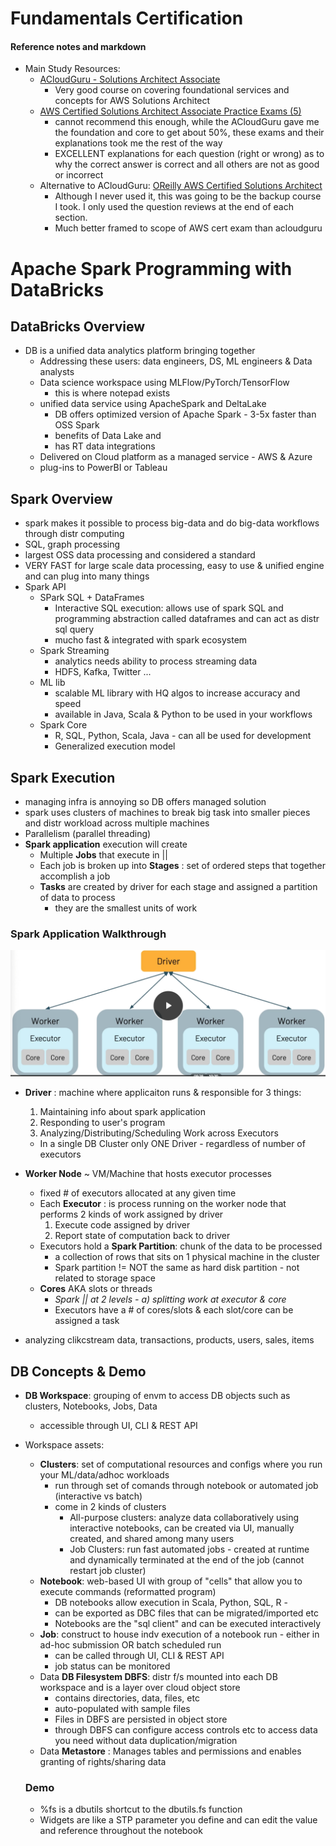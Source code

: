 # Fundamentals Certification #
#### Reference notes and markdown
- Main Study Resources:
  - [ACloudGuru - Solutions Architect Associate](https://www.udemy.com/course/aws-certified-solutions-architect-associate/learn/lecture/13885822?start=0#overview)
    - Very good course on covering foundational services and concepts for AWS Solutions Architect
  - [AWS Certified Solutions Architect Associate Practice Exams (5)](https://www.udemy.com/course/aws-certified-solutions-architect-associate-amazon-practice-exams-saa-c02/)
    - cannot recommend this enough, while the ACloudGuru gave me the foundation and core to get about 50%, these exams and their explanations took me the rest of the way
    - EXCELLENT explanations for each question (right or wrong) as to why the correct answer is correct and all others are not as good or incorrect
  - Alternative to ACloudGuru: [OReilly AWS Certified Solutions Architect](https://learning.oreilly.com/videos/aws-certified-solutions/9780136721246/9780136721246-ACS2_00_00_00)
    - Although I never used it, this was going to be the backup course I took. I only used the question reviews at the end of each section. 
    - Much better framed to scope of AWS cert exam than acloudguru

# Apache Spark Programming with DataBricks #

## DataBricks Overview ##
- DB is a unified data analytics platform bringing together 
  - Addressing these users: data engineers, DS, ML engineers & Data analysts 
  - Data science workspace using MLFlow/PyTorch/TensorFlow 
    - this is where notepad exists 
  - unified data service using ApacheSpark and DeltaLake 
    - DB offers optimized version of Apache Spark - 3-5x faster than OSS Spark
    - benefits of Data Lake and 
    - has RT data integrations
  - Delivered on Cloud platform as a managed service - AWS & Azure 
  - plug-ins to PowerBI or Tableau 

## Spark Overview ##  
  - spark makes it possible to process big-data and do big-data workflows through distr computing 
  - SQL, graph processing 
  - largest OSS data processing and considered a standard 
  - VERY FAST for large scale data processing, easy to use & unified engine and can plug into many things
- Spark API 
  - SPark SQL + DataFrames 
    - Interactive SQL execution: allows use of spark SQL and programming abstraction called dataframes and can act as distr sql query 
    - mucho fast & integrated with spark ecosystem 
  - Spark Streaming
    - analytics needs ability to process streaming data 
    - HDFS, Kafka, Twitter ... 
  - ML lib 
    - scalable ML library with HQ algos to increase accuracy and speed 
    - available in Java, Scala & Python to be used in your workflows 
  - Spark Core 
    - R, SQL, Python, Scala, Java - can all be used for development
    - Generalized execution model 

## Spark Execution 
  - managing infra is annoying so DB offers managed solution 
  - spark uses clusters of machines to break big task into smaller pieces and distr workload across multiple machines
  - Parallelism (parallel threading) 
  - **Spark application** execution will create 
    - Multiple **Jobs** that execute in || 
    - Each job is broken up into **Stages** : set of ordered steps that together accomplish a job
    - **Tasks** are created by driver for each stage and assigned a partition of data to process 
      - they are the smallest units of work 

### Spark Application Walkthrough 
![Spark Application Executor-Core Parallelization](./images/SparkApplication_ExecutorCore.png)

- **Driver** : machine where applicaiton runs & responsible for 3 things:
  1. Maintaining info about spark application
  2. Responding to user's program
  3. Analyzing/Distributing/Scheduling Work across Executors
  - In a single DB Cluster only ONE Driver - regardless of number of executors 
- **Worker Node** ~ VM/Machine that hosts executor processes
  - fixed # of executors allocated at any given time 
  - Each **Executor** : is process running on the worker node that performs 2 kinds of work assigned by driver 
      1. Execute code assigned by driver
      2. Report state of computation back to driver
  - Executors hold a **Spark Partition**: chunk of the data to be processed 
    - a collection of rows that sits on 1 physical machine in the cluster
    - Spark partition != NOT the same as hard disk partition - not related to storage space 
  - **Cores** AKA slots or threads 
    - *Spark || at 2 levels - a) splitting work at executor & core*
    - Executors have a # of cores/slots & each slot/core can be assigned a task

 - analyzing clikcstream data, transactions, products, users, sales, items

## DB Concepts & Demo

- **DB Workspace**: grouping of envm to access DB objects such as clusters, Notebooks, Jobs, Data 
  - accessible through UI, CLI & REST API
- Workspace assets:
  - **Clusters**: set of computational resources and configs where you run your ML/data/adhoc workloads
    - run through set of comands through notebook or automated job (interactive vs batch)
    - come in 2 kinds of clusters
      - All-purpose clusters: analyze data collaboratively using interactive notebooks, can be created via UI, manually created, and shared among many users
      - Job Clusters: run fast automated jobs - created at runtime and dynamically terminated at the end of the job (cannot restart job cluster)
  - **Notebook**: web-based UI with group of "cells" that allow you to execute commands (reformatted program)
    - DB notebooks allow execution in Scala, Python, SQL, R - 
    - can be exported as DBC files that can be migrated/imported etc
    - Notebooks are the "sql client" and can be executed interactively
  - **Job**: construct to house indv execution of a notebook run - either in ad-hoc submission OR batch scheduled run 
    - can be called through UI, CLI & REST API 
    - job status can be monitored 
  - Data **DB Filesystem DBFS**: distr f/s mounted into each DB workspace and is a layer over cloud object store 
    - contains directories, data, files, etc
    - auto-populated with sample files 
    - Files in DBFS are persisted in object store 
    - through DBFS can configure access controls etc to access data you need without data duplication/migration 
  - Data **Metastore** : Manages tables and permissions and enables granting of rights/sharing data

  ### Demo
  - %fs is a dbutils shortcut to the dbutils.fs function
  - Widgets are like a STP parameter you define and can edit the value and reference throughout the notebook 